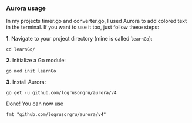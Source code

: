 ### Aurora usage

In my projects timer.go and converter.go, I used Aurora to add colored text in the terminal.
If you want to use it too, just follow these steps:

**1**. Navigate to your project directory (mine is called `learnGo`):
```
cd learnGo/
```
**2**. Initialize a Go module:
```
go mod init learnGo
```
**3**. Install Aurora:
```
go get -u github.com/logrusorgru/aurora/v4
```

Done! You can now use
```
fmt "github.com/logrusorgru/aurora/v4"
```
